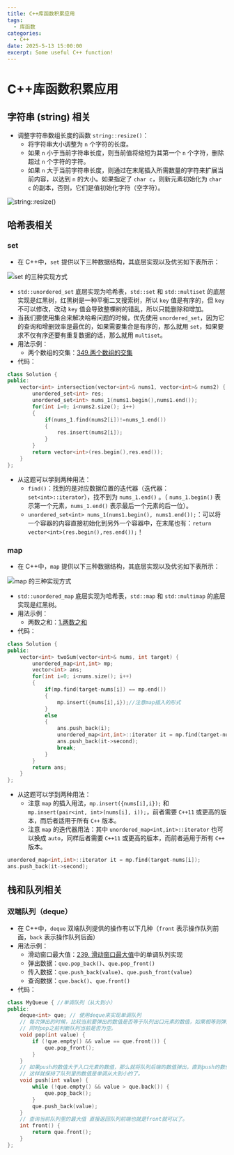 ```yaml
---
title: C++库函数积累应用
tags:
  - 库函数
categories:
  - C++
date: 2025-5-13 15:00:00
excerpt: Some useful C++ function!
---
```

# C++库函数积累应用
## 字符串 (string) 相关
+ 调整字符串数组长度的函数 `string::resize()`：
	+ 将字符串大小调整为 `n` 个字符的长度。
	+ 如果 `n` 小于当前字符串长度，则当前值将缩短为其第一个 `n` 个字符，删除超过 `n` 个字符的字符。
	+ 如果 `n` 大于当前字符串长度，则通过在末尾插入所需数量的字符来扩展当前内容，以达到 `n` 的大小。如果指定了 `char c`，则新元素初始化为 `char c` 的副本，否则，它们是值初始化字符（空字符）。

![string::resize()](https://yugin-blog-1313489805.cos.ap-guangzhou.myqcloud.com/20250513151409.png)

## 哈希表相关
### set
+ 在 C++中，`set` 提供以下三种数据结构，其底层实现以及优劣如下表所示：

![set 的三种实现方式](https://yugin-blog-1313489805.cos.ap-guangzhou.myqcloud.com/20250517202801.png)

+ `std::unordered_set` 底层实现为哈希表，`std::set` 和 `std::multiset` 的底层实现是红黑树，红黑树是一种平衡二叉搜索树，所以 `key` 值是有序的，但 `key` 不可以修改，改动 `key` 值会导致整棵树的错乱，所以只能删除和增加。
+ 当我们要使用集合来解决哈希问题的时候，优先使用 `unordered_set`，因为它的查询和增删效率是最优的，如果需要集合是有序的，那么就用 `set`，如果要求不仅有序还要有重复数据的话，那么就用 `multiset`。
+ 用法示例：
	+ 两个数组的交集：[349.两个数组的交集](https://leetcode.cn/problems/intersection-of-two-arrays/description/)
+ 代码：

```cpp
class Solution {
public:
    vector<int> intersection(vector<int>& nums1, vector<int>& nums2) {
        unordered_set<int> res;
        unordered_set<int> nums_1(nums1.begin(),nums1.end());
        for(int i=0; i<nums2.size(); i++)
        {
            if(nums_1.find(nums2[i])!=nums_1.end())
            {
                res.insert(nums2[i]);
            }
        }
        return vector<int>(res.begin(),res.end());
    }
};
```

+ 从这题可以学到两种用法：
	+ `find()`：找到的是对应数据位置的迭代器（迭代器：`set<int>::iterator`），找不到为 `nums_1.end()` 。（ `nums_1.begin()` 表示第一个元素，`nums_1.end()` 表示最后一个元素的后一位）。
	+ `unordered_set<int> nums_1(nums1.begin(), nums1.end());`：可以将一个容器的内容直接初始化到另外一个容器中，在末尾也有：`return vector<int>(res.begin(),res.end());`！

### map
+ 在 C++中，`map` 提供以下三种数据结构，其底层实现以及优劣如下表所示：

![map 的三种实现方式](https://yugin-blog-1313489805.cos.ap-guangzhou.myqcloud.com/20250518195557.png)

+ `std::unordered_map` 底层实现为哈希表，`std::map` 和 `std::multimap` 的底层实现是红黑树。
 + 用法示例：
	+ 两数之和：[1.两数之和](https://leetcode.cn/problems/two-sum/description/)
+ 代码：

```cpp
class Solution {
public:
    vector<int> twoSum(vector<int>& nums, int target) {
        unordered_map<int,int> mp;
        vector<int> ans;
        for(int i=0; i<nums.size(); i++)
        {
            if(mp.find(target-nums[i]) == mp.end())
            {
                mp.insert({nums[i],i});//注意map插入的形式
            }
            else
            {
                ans.push_back(i);
                unordered_map<int,int>::iterator it = mp.find(target-nums[i]);
                ans.push_back(it->second);
                break;
            }
        }
        return ans;
    }
};
```

+ 从这题可以学到两种用法：
	+ 注意 `map` 的插入用法，`mp.insert({nums[i],i});` 和 `mp.insert(pair<int, int>(nums[i], i));`，前者需要 `C++11` 或更高的版本，而后者适用于所有 `C++` 版本。
	+ 注意 `map` 的迭代器用法：其中 `unordered_map<int,int>::iterator` 也可以换成 `auto`，同样后者需要 `C++11` 或更高的版本，而前者适用于所有 `C++` 版本。

```cpp
unordered_map<int,int>::iterator it = mp.find(target-nums[i]);
ans.push_back(it->second);
```

## 栈和队列相关
### 双端队列（deque）
+ 在 C++中，`deque` 双端队列提供的操作有以下几种（`front` 表示操作队列前面，`back` 表示操作队列后面）
+ 用法示例：
	+ 滑动窗口最大值：[239. 滑动窗口最大值](https://leetcode.cn/problems/sliding-window-maximum/)中的单调队列实现
	+ 弹出数据：`que.pop_back()`、`que.pop_front()`
	+ 传入数据：`que.push_back(value)`、`que.push_front(value)`
	+ 查询数据：`que.back()`、`que.front()`
+ 代码：

```cpp
class MyQueue { //单调队列（从大到小）
public:
    deque<int> que; // 使用deque来实现单调队列
    // 每次弹出的时候，比较当前要弹出的数值是否等于队列出口元素的数值，如果相等则弹出。
    // 同时pop之前判断队列当前是否为空。
    void pop(int value) {
        if (!que.empty() && value == que.front()) {
            que.pop_front();
        }
    }
    // 如果push的数值大于入口元素的数值，那么就将队列后端的数值弹出，直到push的数值小于等于队列入口元素的数值为止。
    // 这样就保持了队列里的数值是单调从大到小的了。
    void push(int value) {
        while (!que.empty() && value > que.back()) {
            que.pop_back();
        }
        que.push_back(value);
    }
    // 查询当前队列里的最大值 直接返回队列前端也就是front就可以了。
    int front() {
        return que.front();
    }
};
```
